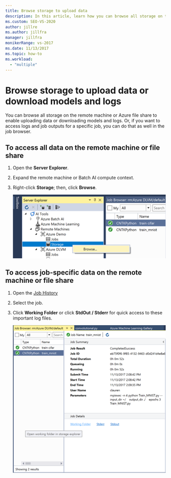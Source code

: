 ```yaml
---
title: Browse storage to upload data
description: In this article, learn how you can browse all storage on the remote machine or Azure file share to enable uploading data or downloading models and logs.
ms.custom: SEO-VS-2020
author: jillre
ms.author: jillfra
manager: jillfra
monikerRange: vs-2017
ms.date: 11/13/2017
ms.topic: how-to
ms.workload:
  - "multiple"
---
```

# Browse storage to upload data or download models and logs

You can browse all storage on the remote machine or Azure file share to enable uploading data or downloading models and logs. Or, if you want to access logs and job outputs for a specific job, you can do that as well in the job browser.

## To access all data on the remote machine or file share

1. Open the **Server Explorer**.
2. Expand the remote machine or Batch AI compute context.
3. Right-click **Storage**; then, click **Browse**.

    ![storage](media/manage-storage/browse-storage.png)

## To access job-specific data on the remote machine or file share

1. Open the [Job History](job-details.md)
2. Select the job.
3. Click **Working Folder** or click **StdOut / Stderr** for quick access to these important log files.

    ![storage](media/manage-storage/job-workingfolder.png)
